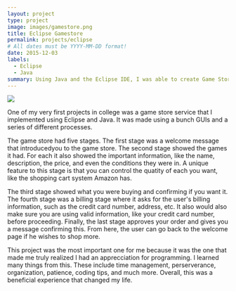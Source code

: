 ```yaml
---
layout: project
type: project
image: images/gamestore.png
title: Eclipse Gamestore
permalink: projects/eclipse
# All dates must be YYYY-MM-DD format!
date: 2015-12-03
labels:
  - Eclipse
  - Java
summary: Using Java and the Eclipse IDE, I was able to create Game Store much like the Amazon Store.
---
```


<img class="ui medium right floated rounded image" src="../images/eclipse.png">

One of my very first projects in college was a game store service that I implemented using Eclipse and Java. It was made using a bunch GUIs and a series of different processes.

The game store had five stages. The first stage was a welcome message that introducedyou to the game store. The second stage showed the games it had. For each it also showed the important information, like the name, description, the price, and even the conditions they were in. A unique feature to this stage is that you can control the quatity of each you want, like the shopping cart system Amazon has.

The third stage showed what you were buying and confirming if you want it. The fourth stage was a billing stage where it asks for the user's billing information, such as the credit card number, address, etc. It also would also make sure you are using valid information, like your credit card number, before proceeding. Finally, the last stage approves your order and gives you a message confirming this. From here, the user can go back to the welcome page if he wishes to shop more.

This project was the most important one for me because it was the one that made me truly realized I had an apprecciation for programming. I learned many things from this. These include time management, perserverance, organization, patience, coding tips, and much more. Overall, this was a beneficial experience that changed my life.

